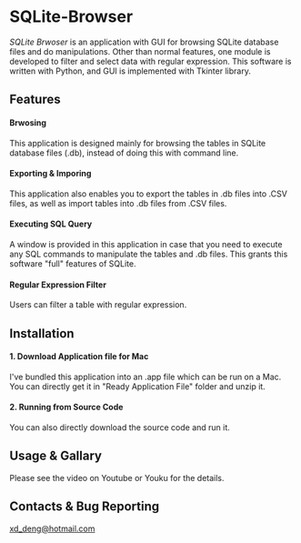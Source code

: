 # SQLite-Browser
*SQLite Brwoser* is an application with GUI for browsing SQLite database files and do manipulations. Other than normal features, one module is developed to filter and select data with regular expression.
This software is written with Python, and GUI is implemented with Tkinter library.

## Features

#### Brwosing
This application is designed mainly for browsing the tables in SQLite database files (.db), instead of doing this with command line.

#### Exporting & Imporing
This application also enables you to export the tables in .db files into .CSV files, as well as import tables into .db files from .CSV files.

#### Executing SQL Query
A window is provided in this application in case that you need to execute any SQL commands to manipulate the tables and .db files. This grants this software "full" features of SQLite.

#### Regular Expression Filter
Users can filter a table with regular expression. 

## Installation
#### 1. Download Application file for Mac
I've bundled this application into an .app file which can be run on a Mac. You can directly get it in "Ready Application File" folder and unzip it.

#### 2. Running from Source Code
You can also directly download the source code and run it.

## Usage & Gallary
Please see the video on Youtube or Youku for the details.


## Contacts & Bug Reporting
xd_deng@hotmail.com
